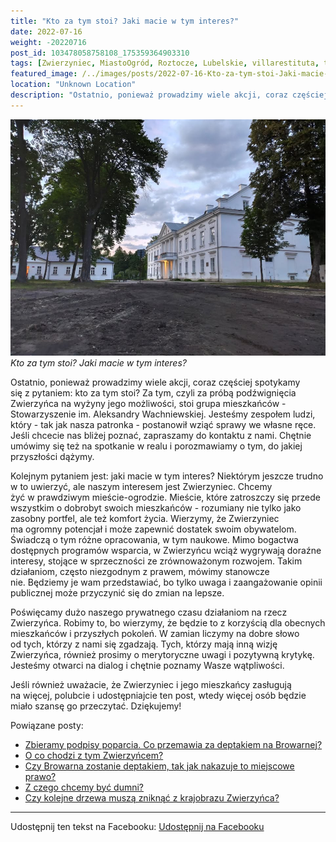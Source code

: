 ```yaml
---
title: "Kto za tym stoi? Jaki macie w tym interes?"
date: 2022-07-16
weight: -20220716
post_id: 103478058758108_175359364903310
tags: [Zwierzyniec, MiastoOgród, Roztocze, Lubelskie, villarestituta, turystyka, dziedzictwo, zabytki, kościoły]
featured_image: /../images/posts/2022-07-16-Kto-za-tym-stoi-Jaki-macie-w-tym-interes.jpg
location: "Unknown Location"
description: "Ostatnio, ponieważ prowadzimy wiele akcji, coraz częściej spotykamy się z pytaniem: kto za tym stoi? Za tym, czyli za próbą podźwignięcia Zwierzyńca n..."
---
```


![Kto za tym stoi? Jaki macie w tym interes?](/images/posts/2022-07-16-Kto-za-tym-stoi-Jaki-macie-w-tym-interes.jpg)
*Kto za tym stoi? Jaki macie w tym interes?*

Ostatnio, ponieważ prowadzimy wiele akcji, coraz częściej spotykamy się z pytaniem: kto za tym stoi?
Za tym, czyli za próbą podźwignięcia Zwierzyńca na wyżyny jego możliwości, stoi grupa mieszkańców - Stowarzyszenie im. Aleksandry Wachniewskiej. Jesteśmy zespołem ludzi, który - tak jak nasza patronka - postanowił wziąć sprawy we własne ręce. Jeśli chcecie nas bliżej poznać, zapraszamy do kontaktu z nami. Chętnie umówimy się też na spotkanie w realu i porozmawiamy o tym, do jakiej przyszłości dążymy.

Kolejnym pytaniem jest: jaki macie w tym interes?
Niektórym jeszcze trudno w to uwierzyć, ale naszym interesem jest Zwierzyniec. Chcemy żyć w prawdziwym mieście-ogrodzie. Mieście, które zatroszczy się przede wszystkim o dobrobyt swoich mieszkańców - rozumiany nie tylko jako zasobny portfel, ale też komfort życia.
Wierzymy, że Zwierzyniec ma ogromny potencjał i może zapewnić dostatek swoim obywatelom. Świadczą o tym różne opracowania, w tym naukowe. Mimo bogactwa dostępnych programów wsparcia, w Zwierzyńcu wciąż wygrywają doraźne interesy, stojące w sprzeczności ze zrównoważonym rozwojem. Takim działaniom, często niezgodnym z prawem, mówimy stanowcze nie. Będziemy je wam przedstawiać, bo tylko uwaga i zaangażowanie opinii publicznej może przyczynić się do zmian na lepsze.

Poświęcamy dużo naszego prywatnego czasu działaniom na rzecz Zwierzyńca. Robimy to, bo wierzymy, że będzie to z korzyścią dla obecnych mieszkańców i przyszłych pokoleń. W zamian liczymy na dobre słowo od tych, którzy z nami się zgadzają. Tych, którzy mają inną wizję Zwierzyńca, również prosimy o merytoryczne uwagi i pozytywną krytykę. Jesteśmy otwarci na dialog i chętnie poznamy Wasze wątpliwości.

Jeśli również uważacie, że Zwierzyniec i jego mieszkańcy zasługują na więcej, polubcie i udostępniajcie ten post, wtedy więcej osób będzie miało szansę go przeczytać. Dziękujemy!

Powiązane posty:
- [Zbieramy podpisy poparcia. Co przemawia za deptakiem na Browarnej?](/posts/Zbieramy-podpisy-poparcia-Co-przemawia-za-deptakiem)
- [O co chodzi z tym Zwierzyńcem?](/posts/O-co-chodzi-z-tym-Zwierzyncem)
- [Czy Browarna zostanie deptakiem, tak jak nakazuje to miejscowe prawo?](/posts/Czy-Browarna-zostanie-deptakiem-tak-jak-nakazuje)
- [Z czego chcemy być dumni?](/posts/Z-czego-chcemy-byc-dumni)
- [Czy kolejne drzewa muszą zniknąć z krajobrazu Zwierzyńca?](/posts/Czy-kolejne-drzewa-musza-zniknac-z-krajobrazu-Zwierzynca)


---

Udostępnij ten tekst na Facebooku:
[Udostępnij na Facebooku](https://www.facebook.com/sharer/sharer.php?u=https://stowarzyszeniewachniewskiej.pl/posts/Kto-za-tym-stoi-Jaki-macie-w-tym-interes)

<script type="application/ld+json">
{
  "@context": "https://schema.org",
  "@type": "BlogPosting",
  "headline": "Kto za tym stoi? Jaki macie w tym interes?",
  "datePublished": "2022-07-16",
  "dateModified": "2022-07-16",
  "author": {
    "@type": "Organization",
    "name": "Stowarzyszenie Wachniewskiej"
  },
  "publisher": {
    "@type": "Organization",
    "name": "Stowarzyszenie im. Aleksandry Wachniewskiej",
    "logo": {
      "@type": "ImageObject",
      "url": "https://stowarzyszeniewachniewskiej.pl/images/logo/logo.svg"
    }
  },
  "mainEntityOfPage": {
    "@type": "WebPage",
    "@id": "https://stowarzyszeniewachniewskiej.pl/posts/Kto-za-tym-stoi-Jaki-macie-w-tym-interes"
  },
  "image": {
    "@type": "ImageObject",
    "url": "https://stowarzyszeniewachniewskiej.pl/images/posts/2022-07-16-Kto-za-tym-stoi-Jaki-macie-w-tym-interes.jpg"
  },
  "articleSection": "Dziedzictwo Kulturowe i Zabytki",
  "keywords": "Zwierzyniec, MiastoOgród, Roztocze, Lubelskie, villarestituta, turystyka, dziedzictwo, zabytki, kościoły",
  "wordCount": 270,
  "articleBody": "Ostatnio, ponieważ prowadzimy wiele akcji, coraz częściej spotykamy się z pytaniem: kto za tym stoi?\nZa tym, czyli za próbą podźwignięcia Zwierzyńca na wyżyny jego możliwości, stoi grupa mieszkańców - Stowarzyszenie im. Aleksandry Wachniewskiej. Jesteśmy zespołem ludzi, który - tak jak nasza patronka - postanowił wziąć sprawy we własne ręce. Jeśli chcecie nas bliżej poznać, zapraszamy do kontaktu z nami. Chętnie umówimy się też na spotkanie w realu i porozmawiamy o tym, do jakiej przyszłości dążymy.\n\nKolejnym pytaniem jest: jaki macie w tym interes?\nNiektórym jeszcze trudno w to uwierzyć, ale naszym interesem jest Zwierzyniec. Chcemy żyć w prawdziwym mieście-ogrodzie. Mieście, które zatroszczy się przede wszystkim o dobrobyt swoich mieszkańców - rozumiany nie tylko jako zasobny portfel, ale też komfort życia.\nWierzymy, że Zwierzyniec ma ogromny potencjał i może zapewnić dostatek swoim obywatelom. Świadczą o tym różne opracowania, w tym naukowe. Mimo bogactwa dostępnych programów wsparcia, w Zwierzyńcu wciąż wygrywają doraźne interesy, stojące w sprzeczności ze zrównoważonym rozwojem. Takim działaniom, często niezgodnym z prawem, mówimy stanowcze nie. Będziemy je wam przedstawiać, bo tylko uwaga i zaangażowanie opinii publicznej może przyczynić się do zmian na lepsze.\n\nPoświęcamy dużo naszego prywatnego czasu działaniom na rzecz Zwierzyńca. Robimy to, bo wierzymy, że będzie to z korzyścią dla obecnych mieszkańców i przyszłych pokoleń. W zamian liczymy na dobre słowo od tych, którzy z nami się zgadzają. Tych, którzy mają inną wizję Zwierzyńca, również prosimy o merytoryczne uwagi i pozytywną krytykę. Jesteśmy otwarci na dialog i chętnie poznamy Wasze wątpliwości.\n\nJeśli również uważacie, że Zwierzyniec i jego mieszkańcy zasługują na więcej, polubcie i udostępniajcie ten post, wtedy więcej osób będzie miało szansę go przeczytać. Dziękujemy!",
  "description": "Odkryj piękno Zwierzyńca i jego zabytki."
}
</script>
<script type="application/ld+json">
{
  "@context": "https://schema.org",
  "@type": "BreadcrumbList",
  "itemListElement": [
    {
      "@type": "ListItem",
      "position": 1,
      "name": "Home",
      "item": "https://stowarzyszeniewachniewskiej.pl"
    },
    {
      "@type": "ListItem",
      "position": 2,
      "name": "posts",
      "item": "https://stowarzyszeniewachniewskiej.pl/posts"
    },
    {
      "@type": "ListItem",
      "position": 3,
      "name": "Kto za tym stoi? Jaki macie w tym interes?",
      "item": "https://stowarzyszeniewachniewskiej.pl/posts/Kto-za-tym-stoi-Jaki-macie-w-tym-interes"
    }
  ]
}
</script>
